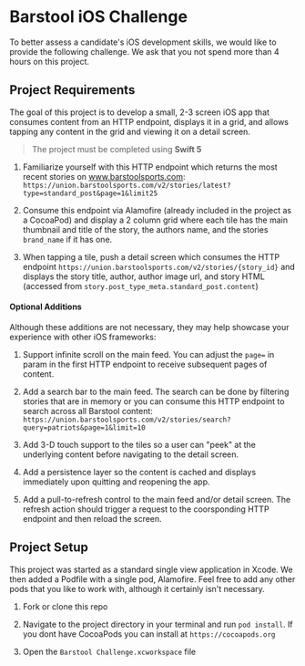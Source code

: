 # Barstool iOS Challenge

To better assess a candidate's iOS development skills, we would like to provide the following challenge. We ask that you not spend more than 4 hours on this project.

## Project Requirements

The goal of this project is to develop a small, 2-3 screen iOS app that consumes content from an HTTP endpoint, displays it in a grid, and allows tapping any content in the grid and viewing it on a detail screen.

> The project must be completed using **Swift 5**

1. Familiarize yourself with this HTTP endpoint which returns the most recent stories on www.barstoolsports.com: `https://union.barstoolsports.com/v2/stories/latest?type=standard_post&page=1&limit25`

2. Consume this endpoint via Alamofire (already included in the project as a CocoaPod) and display a 2 column grid where each tile has the main thumbnail and title of the story, the authors name, and the stories `brand_name` if it has one.

3. When tapping a tile, push a detail screen which consumes the HTTP endpoint `https://union.barstoolsports.com/v2/stories/{story_id}` and displays the story title, author, author image url, and story HTML (accessed from `story.post_type_meta.standard_post.content`)

#### Optional Additions

Although these additions are not necessary, they may help showcase your experience with other iOS frameworks:

1. Support infinite scroll on the main feed. You can adjust the `page=` in param in the first HTTP endpoint to receive subsequent pages of content.

2. Add a search bar to the main feed. The search can be done by filtering stories that are in memory or you can consume this HTTP endpoint to search across all Barstool content: `https://union.barstoolsports.com/v2/stories/search?query=patriots&page=1&limit=10`

3. Add 3-D touch support to the tiles so a user can "peek" at the underlying content before navigating to the detail screen.

4. Add a persistence layer so the content is cached and displays immediately upon quitting and reopening the app.

5. Add a pull-to-refresh control to the main feed and/or detail screen. The refresh action should trigger a request to the coorsponding HTTP endpoint and then reload the screen.

## Project Setup

This project was started as a standard single view application in Xcode. We then added a Podfile with a single pod, Alamofire. Feel free to add any other pods that you like to work with, although it certainly isn't necessary.

1. Fork or clone this repo

2. Navigate to the project directory in your terminal and run `pod install`. If you dont have CocoaPods you can install at `https://cocoapods.org`

3. Open the `Barstool Challenge.xcworkspace` file
